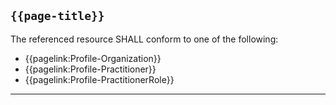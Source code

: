 ## <code>{{page-title}}</code>

The referenced resource SHALL conform to one of the following:

- {{pagelink:Profile-Organization}}
- {{pagelink:Profile-Practitioner}}
- {{pagelink:Profile-PractitionerRole}}

---
